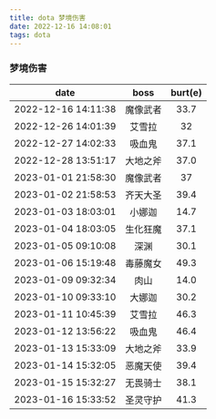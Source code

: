```yaml
---
title: dota 梦境伤害
date: 2022-12-16 14:08:01
tags: dota
---
```


### 梦境伤害

|        date         |   boss   | burt(e) |
| :-----------------: | :------: | :-----: |
| 2022-12-16 14:11:38 | 魔像武者 |  33.7   |
| 2022-12-26 14:01:39 |  艾雪拉  |   32    |
| 2022-12-27 14:02:33 |  吸血鬼  |  37.1   |
| 2022-12-28 13:51:17 | 大地之斧 |  37.0   |
| 2023-01-01 21:58:30 | 魔像武者 |   37    |
| 2023-01-02 21:58:53 | 齐天大圣 |  39.4   |
| 2023-01-03 18:03:01 |  小娜迦  |  14.7   |
| 2023-01-04 18:03:05 | 生化狂魔 |  37.1   |
| 2023-01-05 09:10:08 |   深渊   |  30.1   |
| 2023-01-06 15:19:48 | 毒藤魔女 |  49.3   |
| 2023-01-09 09:32:34 |   肉山   |  14.0   |
| 2023-01-10 09:33:10 |  大娜迦  |  30.2   |
| 2023-01-11 10:45:39 |  艾雪拉  |  46.3   |
| 2023-01-12 13:56:22 |  吸血鬼  |  46.4   |
| 2023-01-13 15:33:09 | 大地之斧 |  33.9   |
| 2023-01-14 15:32:05 | 恶魔天使 |  39.4   |
| 2023-01-15 15:32:27 | 无畏骑士 |  38.1   |
| 2023-01-16 15:33:52 | 圣灵守护 |  41.3   |

